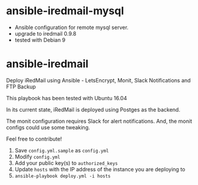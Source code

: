 # ansible-iredmail-mysql

- Ansible configuration for remote mysql server.
- upgrade to iredmail 0.9.8
- tested with Debian 9

# ansible-iredmail
Deploy iRedMail using Ansible - LetsEncrypt, Monit, Slack Notifications and FTP Backup

This playbook has been tested with Ubuntu 16.04

In its current state, iRedMail is deployed using Postges as the backend. 

The monit configuration requires Slack for alert notifications. And, the monit configs could use some tweaking. 

Feel free to contribute!

1. Save `config.yml.sample` as `config.yml`
2. Modify `config.yml`
3. Add your public key(s) to `authorized_keys`
4. Update `hosts` with the IP address of the instance you are deploying to
5. `ansible-playbook deploy.yml -i hosts`
